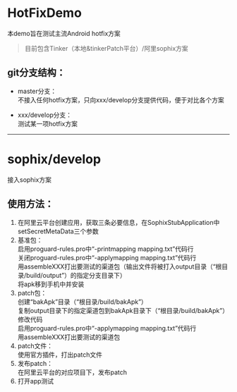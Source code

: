 # HotFixDemo

本demo旨在测试主流Android hotfix方案</br>
> 目前包含Tinker（本地&tinkerPatch平台）/阿里sophix方案</br>

## git分支结构：</br>
* master分支：</br>
  不接入任何hotfix方案，只向xxx/develop分支提供代码，便于对比各个方案</br>

* xxx/develop分支：</br>
  测试某一项hotfix方案</br>

---------------------------------------
# sophix/develop

接入sophix方案
## 使用方法：
1. 在阿里云平台创建应用，获取三条必要信息，在SophixStubApplication中setSecretMetaData三个参数
2. 基准包：</br>
启用proguard-rules.pro中“-printmapping mapping.txt”代码行</br>
关闭proguard-rules.pro中“-applymapping mapping.txt”代码行</br>
用assembleXXX打出要测试的渠道包（输出文件将被打入output目录（“根目录/build/output”）的指定分支目录下）</br>
将apk移到手机中并安装</br>
3. patch包：</br>
创建“bakApk”目录（“根目录/build/bakApk”）</br>
复制output目录下的指定渠道包到bakApk目录下（“根目录/build/bakApk”）</br>
修改代码</br>
启用proguard-rules.pro中“-applymapping mapping.txt”代码行</br>
用assembleXXX打出要测试的渠道包</br>
4. patch文件：</br>
使用官方插件，打出patch文件</br>
5. 发布patch：</br>
在阿里云平台的对应项目下，发布patch</br>
6. 打开app测试</br>
